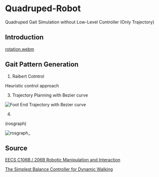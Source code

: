 # Quadruped-Robot

Quadruped Gait Simulation without Low-Level Controller (Only Trajectory)

## Introduction

[rotation.webm](https://github.com/user-attachments/assets/0a3ba3a8-f0d8-4456-a30a-2ad453011e31)

## Gait Pattern Generation
1. Raibert Cotntrol

Heuristic control approach



3. Trajectory Planning with Bezier curve

![Foot End Trajectory with Bezier curve](https://github.com/user-attachments/assets/290e8f01-9123-4fd2-b21e-c0ba2c51164a)


4. 



(rosgraph)

![rosgraph_](https://github.com/user-attachments/assets/cce919bf-e8d5-4510-abef-565f27cecf99)

## Source

[EECS C106B / 206B Robotic Manipulation and Interaction](https://pages.github.berkeley.edu/EECS-106/sp22-site/assets/scribe_notes/scribe_lec_14A.pdf)

[The Simplest Balance Controller for Dynamic Walking](https://arxiv.org/pdf/2211.06223)
